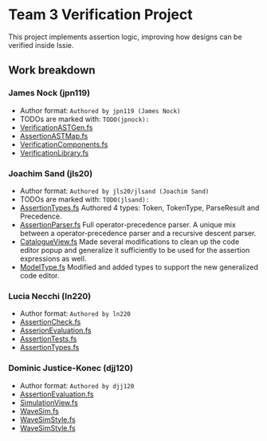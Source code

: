 # Team 3 Verification Project

This project implements assertion logic, improving how designs can be verified inside Issie.

## Work breakdown 


### James Nock (jpn119)

- Author format: `Authored by jpn119 (James Nock)`
- TODOs are marked with: `TODO(jpnock):`
- [VerificationASTGen.fs](src/Renderer/Verification/VerificationASTGen.fs)
- [AssertionASTMap.fs](src/Renderer/Verification/AssertionASTMap.fs)
- [VerificationComponents.fs](src/Renderer/Verification/VerificationComponents.fs)
- [VerificationLibrary.fs](src/Renderer/Verification/VerificationLibrary.fs)

### Joachim Sand (jls20)

- Author format: `Authored by jls20/jlsand (Joachim Sand)`
- TODOs are marked with: `TODO(jlsand):`
- [AssertionTypes.fs](src/Renderer/Verification/AssertionTypes.fs)
Authored 4 types: Token, TokenType, ParseResult and Precedence.
- [AssertionParser.fs](src/Renderer/AssertionParser.fs)
Full operator-precedence parser. A unique mix between a operator-precedence parser and a recursive descent parser.
- [CatalogueView.fs](src/Renderer/UI/CatalogueView.fs)
Made several modifications to clean up the code editor popup and generalize it sufficiently
to be used for the assertion expressions as well.
- [ModelType.fs](src/Renderer/UI/ModelType.fs)
Modified and added types to support the new generalized code editor.

### Lucia Necchi (ln220)

- Author format: `Authored by ln220`
- [AssertionCheck.fs](src/Renderer/Simulator/AssertionCheck.fs)
- [AsserionEvaluation.fs](src/Renderer/Simulator/AssertionEvaluation.fs)
- [AssertionTests.fs](src/Renderer/Simulator/AssertionTests.fs)
- [AssertionTypes.fs](src/Renderer/Verification/AssertionTypes.fs)

### Dominic Justice-Konec (djj120)

- Author format: `Authored by djj120`
- [AssertionEvaluation.fs](src/Renderer/Simulator/AssertionEvaluation.fs)
- [SimulationView.fs](src/Renderer/UI/SimulationView.fs)
- [WaveSim.fs](src/Renderer/UI/WaveSim/WaveSim.fs)
- [WaveSimStyle.fs](src/Renderer/UI/WaveSim/WaveSimStyle.fs)
- [WaveSimStyle.fs](src/Renderer/UI/WaveSim/WaveSimStyle.fs)
